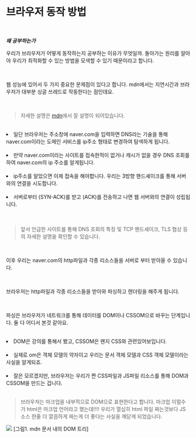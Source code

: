 # 브라우저 동작 방법

<br>

***왜 공부하는가***


우리가 브라우저가 어떻게 동작하는지 공부하는 이유가 무엇일까. 돌아가는 원리를 알아야 우리가 최적화할 수 있는 방법을 모색할 수 있기 때문이라고 합니다.

<br>

웹 성능에 있어서 두 가지 중요한 문제점이 있다고 합니다. mdn에서는 지연시간과 브라우저가 대부분 싱글 쓰레드로 작동한다는 점인데요.

<br>

>자세한 설명은 <a href = "https://developer.mozilla.org/ko/docs/Web/Performance/How_browsers_work">mdn</a>에서 잘 설명이 되어있습니다.

<br>

<li>일단 브라우저는 주소창에 naver.com을 입력하면 DNS라는 기술을 통해 naver.com이라는 도메인 서비스를 ip주소 형태로 변경하여 탐색하게 됩니다.</li>
<br>
 <li>만약 naver.com이라는 사이트를 접속한적이 없거나 캐시가 없을 경우 DNS 조회를 하여 naver.com의 ip 주소를 알게됩니다.
 </li>
  <br>
  <li>ip주소를 알았으면 이제 접속을 해야합니다. 우리는 3방향 핸드셰이크를 통해 서버와의 연결을 시도합니다.
</li>
<br>
<li>
서버로부터 (SYN-ACK)를 받고 (ACK)를 전송하고 나면 웹 서버와의 연결이 성립됩니다.
</li>
<br>
<br>

>앞서 언급한 사이트를 통해 DNS 조회의 특징 및 TCP 핸드셰이크, TLS 협상 등의 자세한 설명을 확인할 수 있습니다.

<br>

이후 우리는 naver.com의 http파일과 각종 리소스들을 서버로 부터 받아올 수 있습니다. 

<br>

브라우저는 http파일과 각종 리소스들을 받아와 파싱하고 렌더링을 해주게 됩니다.

<br>

파싱은 브라우저가 네트워크를 통해 데이터를 DOM이나 CSSOM으로 바꾸는 단계입니다. 둘 다 어디서 본것 같아요.

<br>

<li> DOM은 강의를 통해서 봤고, CSSOM은 왠지 CSS와 관련있어보입니다.
</li>

<br>

<li>실제로 om은 객체 모델의 약자이고 우리는 문서 객체 모델과 CSS 객체 모델이라는 사실을 알게되죠.</li>

<br>

<li>잘은 모르겠지만, 브라우저는 우리가 짠 CSS파일과 JS파일 리소스를 통해 DOM과 CSSOM을 만드는 겁니다.</li>

<br>

>브라우저는 마크업을 내부적으로 DOM으로 표현한다고 합니다. 마크업 이럴수가 html은 마크업 언어라고 했는데!!!! 우리가 열심히 html 파일 짜는것보다 JS소스 한줄 더 깔끔하게 짜는게 더 좋다는 사실을 깨닫게 되었습니다.


<img src = "https://developer.mozilla.org/ko/docs/Web/Performance/How_browsers_work/dom.gif">
    [그림1. mdn 문서 내의 DOM 트리]